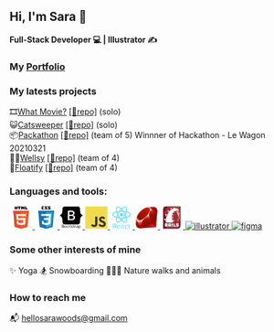 ## Hi, I'm Sara 👀
**Full-Stack Developer 💻 | Illustrator ✍️**  

### My [Portfolio](https://sarawoodsdesign.com/) 

    
### My latests projects
🎞️[What Movie?](https://whatmovie.fly.dev) [[📁repo]](https://github.com/sara-woods/rails-find-me-a-movie) (solo)  
😺[Catsweeper](https://sara-woods.github.io/catsweeper/) [[📁repo]](https://github.com/sara-woods/catsweeper) (solo)  
📦[Packathon](https://packathon.fly.dev) [[📁repo]](https://github.com/sara-woods/packathon-copy) (team of 5) Winnner of Hackathon - Le Wagon 20210321  
🏋️‍♀️[Wellsy](https://wellsy.fly.dev) [[📁repo]](https://github.com/sara-woods/wellsy-copy) (team of 4)  
🚤[Floatify](https://floatify.fly.dev) [[📁repo]](https://github.com/sara-woods/floatify-copy) (team of 4)  

### Languages and tools:
<p align="left">
    <a href="https://www.w3.org/html/" target="_blank"> <img src="https://raw.githubusercontent.com/devicons/devicon/master/icons/html5/html5-original-wordmark.svg" alt="html5" width="40" height="40"/> </a>
  <a href="https://www.w3schools.com/css/" target="_blank"> <img src="https://raw.githubusercontent.com/devicons/devicon/master/icons/css3/css3-original-wordmark.svg" alt="css3" width="40" height="40"/> </a>
 <a href="https://getbootstrap.com" target="_blank"> <img src="https://raw.githubusercontent.com/devicons/devicon/master/icons/bootstrap/bootstrap-plain-wordmark.svg" alt="bootstrap" width="40" height="40"/> </a>
    <a href="https://developer.mozilla.org/en-US/docs/Web/JavaScript" target="_blank"> <img src="https://raw.githubusercontent.com/devicons/devicon/master/icons/javascript/javascript-original.svg" alt="javascript" width="40" height="40"/> </a>
    <a href="https://reactjs.org/" target="_blank"> <img src="https://raw.githubusercontent.com/devicons/devicon/master/icons/react/react-original-wordmark.svg" alt="react" width="40" height="40"/> </a>
      <a href="https://www.ruby-lang.org/en/" target="_blank"> <img src="https://raw.githubusercontent.com/devicons/devicon/master/icons/ruby/ruby-original.svg" alt="ruby" width="40" height="40"/> </a>
  <a href="https://rubyonrails.org" target="_blank"> <img src="https://raw.githubusercontent.com/devicons/devicon/master/icons/rails/rails-original-wordmark.svg" alt="rails" width="40" height="40"/> </a>
  <a href="https://www.adobe.com/in/products/illustrator.html" target="_blank"> <img src="https://www.vectorlogo.zone/logos/adobe_illustrator/adobe_illustrator-icon.svg" alt="illustrator" width="40" height="40"/> </a>
  <a href="https://www.figma.com/" target="_blank"> <img src="https://www.vectorlogo.zone/logos/figma/figma-icon.svg" alt="figma" width="40" height="40"/> </a> 


</p>


### Some other interests of mine
✨ Yoga
🏂 Snowboarding
🦆🐷🌲 Nature walks and animals

### How to reach me
📬 hellosarawoods@gmail.com <!-- or [linkedin.com/in/sara-lotfi](https://www.linkedin.com/in/sara-lotfi/) -->


<!--
Here are some ideas to get you started:

- 🔭 I’m currently working on ...
- 🌱 I’m currently learning ...
- 👯 I’m looking to collaborate on ...
- 🤔 I’m looking for help with ...
- 💬 Ask me about ...
- 📫 How to reach me: ...
- 😄 Pronouns: ...
- ⚡ Fun fact: ...
-->
